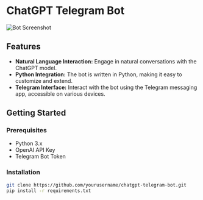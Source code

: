 # ChatGPT Telegram Bot

![Bot Screenshot](bot_screenshot.png)

## Features

- **Natural Language Interaction:** Engage in natural conversations with the ChatGPT model.
- **Python Integration:** The bot is written in Python, making it easy to customize and extend.
- **Telegram Interface:** Interact with the bot using the Telegram messaging app, accessible on various devices.

## Getting Started

### Prerequisites

- Python 3.x
- OpenAI API Key
- Telegram Bot Token

### Installation

```bash
git clone https://github.com/yourusername/chatgpt-telegram-bot.git
pip install -r requirements.txt
